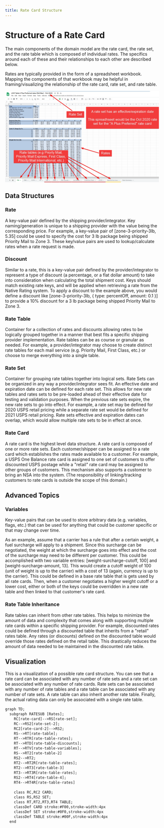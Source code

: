 ```yaml
---
title: Rate Card Structure
---
```


# Structure of a Rate Card

The main components of the domain model are the rate card, the rate set, and the rate table which is composed of individual rates. The specifics around each of these and their relationships to each other are described below.

Rates are typically provided in the form of a spreadsheet workbook. Mapping the components of that workbook may be helpful in framing/visualizing the relationship of the rate card, rate set, and rate table.

![Rate Card Example](./images/rate-card-sample.png)

## Data Structures

### Rate

A key-value pair defined by the shipping provider/integrator. Key naming/generation is unique to a shipping provider with the value being the corresponding price. For example, a key-value pair of [zone-3-priority-3lb, 5.35] could be used to specify the cost for 3 lb package being shipped Priority Mail to Zone 3. These key/value pairs are used to lookup/calculate rates when a rate request is made.

### Discount

Similar to a rate, this is a key-value pair defined by the provider/integrator to represent a type of discount (a percentage, or a flat dollar amount) to take into consideration when calculating the total shipment cost. Keys should match existing rate keys, and will be applied when retrieving a rate from the Native Rating system. To apply a discount to the example above, you would define a discount like [zone-3-priority-3lb, { type: percentOff, amount: 0.1 }] to provide a 10% discount for a 3 lb package being shipped Priority Mail to Zone 3.

### Rate Table

Container for a collection of rates and discounts allowing rates to be logically grouped together in a manner that best fits a specific shipping provider implementation. Rate tables can be as course or granular as needed. For example, a provider/integrator may choose to create distinct rate tables for each mail service (e.g. Priority Mail, First Class, etc.) or choose to merge everything into a single table.

### Rate Set

Container for grouping rate tables together into logical sets. Rate Sets can be organized in any way a provider/integrator sees fit. An effective date and expiration date can be defined for each rate set. This allows for new rate tables and rates sets to be pre-loaded ahead of their effective date for testing and validation purposes. When the previous rate sets expire, the new rate sets to go into effect. For example, a rate set may be defined for 2020 USPS retail pricing while a separate rate set would be defined for 2021 USPS retail pricing. Rate sets effective and expiration dates can overlap, which would allow multiple rate sets to be in effect at once.

### Rate Card

A rate card is the highest level data structure. A rate card is composed of one or more rate sets. Each customer/shipper can be assigned to a rate card which establishes the rates made available to a customer. For example, a USPS One Balance rate card is assigned to one set of customers to offer discounted USPS postage while a "retail" rate card may be assigned to other groups of customers. This mechanism also supports a customer to bring an NSA into the system. (The responsibility of linking/tracking customers to rate cards is outside the scope of this domain.)

## Advanced Topics

### Variables

Key-value pairs that can be used to store arbitrary data (e.g. variables, flags, etc.) that can be used for anything that could be customer specific or that may change over time.

As an example, assume that a carrier has a rule that after a certain weight, a fuel surcharge will apply to a shipment. Since this surcharge can be negotiated, the weight at which the surcharge goes into effect and the cost of the surcharge may need to be different per customer. This could be accomplished with two variable entries: [weight-surcharge-cutoff, 100] and [weight-surcharge-amount, 13]. This would create a cutoff weight of 100 (unit of weight is up to the carrier) with a cost of 13 (again, currency is up to the carrier). This could be defined in a base rate table that is gets used by all rate cards. Then, when a customer negotiates a higher weight cutoff or a lower cost, either or both of the keys could be overridden in a new rate table and then linked to that customer's rate card.

### Rate Table Inheritance

Rate tables can inherit from other rate tables. This helps to minimize the amount of data and complexity that comes along with supporting multiple rate cards within a specific shipping provider. For example, discounted rates could be defined through a discounted table that inherits from a "retail" rates table. Any rates (or discounts) defined on the discounted table would override those rates defined on the retail table. This drastically reduces the amount of data needed to be maintained in the discounted rate table.

## Visualization

This is a visualization of a possible rate card structure. You can see that a rate card can be associated with any number of rate sets and a rate set can be associated with any number of rate cards. Rate sets can be associated with any number of rate tables and a rate table can be associated with any number of rate sets. A rate table can also inherit another rate table. Finally, the actual rating data can only be associated with a single rate table.

```mermaid
graph TD;
  subgraph RATESUB [Rates];
    RC[rate-card]-->RS[rate-set];
    RC-->RS2[rate-set-2];
    RC2[rate-card-2]-->RS2;
    RS-->RT[rate-table];
    RT-->RTR[rate-table-rates];
    RT-->RTD[rate-table-discounts];
    RT-->RTV[rate-table-variables];
    RS-->RT2[rate-table-2]
    RS2-->RT2;
    RT2-->RT2R[rate-table-rates];
    RT2-->RT3[rate-table-3]
    RT3-->RT3R[rate-table-rates];
    RS2-->RT4[rate-table-4];
    RT4-->RT4R[rate-table-rates]

    class RC,RC2 CARD;
    class RS,RS2 SET;
    class RT,RT2,RT3,RT4 TABLE;
    classDef CARD stroke:#F00,stroke-width:4px
    classDef SET stroke:#0F0,stroke-width:4px
    classDef TABLE stroke:#00F,stroke-width:4px
  end
```
